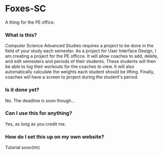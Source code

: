 # Foxes-SC
A thing for the PE office.

### What is this?
Computer Science Advanced Studies requires a project to be done in the field of your study each semester. As a project for User Interface Design, I am creating a project for the PE officce. It will allow coaches to add, delete, and edit semesters and periods of their students. These students will then be able to log their workouts for the coaches to view. It will also automatically calculate the weights each student should be lifting. Finally, coaches will have a screen to project during the student's period.

### Is it done yet?
No. The deadline is soon though...

### Can I use this for anything?
Yes, as long as you credit me.

### How do I set this up on my own website?
Tutorial soon(tm)
